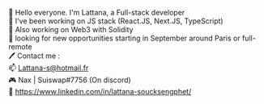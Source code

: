 👋 Hello everyone. I'm Lattana, a Full-stack developer  
👀 I've been working on JS stack (React.JS, Next.JS, TypeScript)  
🌱 Also working on Web3 with Solidity  
💞️ looking for new opportunities starting in September around Paris or full-remote  
🖊️ Contact me :  
📫 Lattana-s@hotmail.fr  
🎮 Nax | Suiswap#7756 (On discord)  
📖 https://www.linkedin.com/in/lattana-soucksengphet/  
